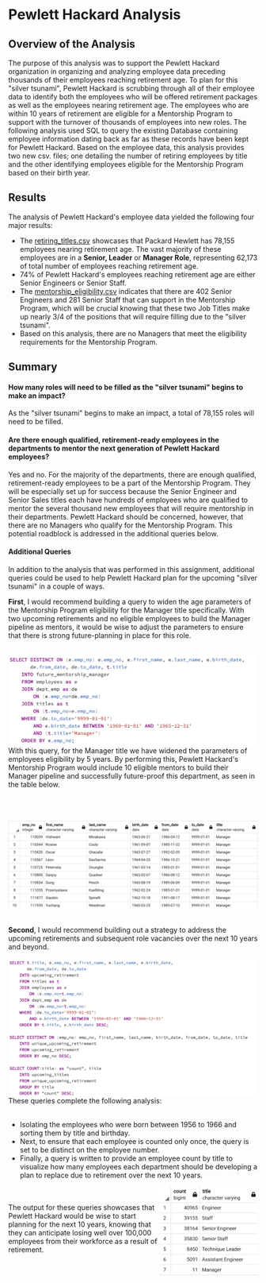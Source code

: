 # Pewlett Hackard Analysis

## Overview of the Analysis

The purpose of this analysis was to support the Pewlett Hackard organization in organizing and analyzing employee data preceding thousands of their employees reaching retirement age. To plan for this "silver tsunami", Pewlett Hackard is scrubbing through all of their employee data to identify both the employees who will be offered retirement packages as well as the employees nearing retirement age. The employees who are within 10 years of retirement are eligible for a Mentorship Program to support with the turnover of thousands of employees into new roles. The following analysis used SQL to query the existing Database containing employee information dating back as far as these records have been kept for Pewlett Hackard. Based on the employee data, this analysis provides two new csv. files; one detailing the number of retiring employees by title and the other identifying employees eligible for the Mentorship Program based on their birth year. 

## Results

The analysis of Pewlett Hackard's employee data yielded the following four major results:

- The <a href="https://github.com/hollyouellette/Pewlett-Hackard-Analysis/blob/main/Data/retiring_titles.csv">retiring_titles.csv</a> showcases that Packard Hewlett has 78,155 employees nearing retirement age. The vast majority of these employees are in a **Senior, Leader** or **Manager Role**, representing 62,173 of total number of employees reaching retirement age. 
- 74% of Pewlett Hackard's employees reaching retirement age are either Senior Engineers or Senior Staff.
- The <a href="https://github.com/hollyouellette/Pewlett-Hackard-Analysis/blob/main/Data/mentorship_eligibilty.csv">mentorship_eligibility.csv</a> indicates that there are 402 Senior Engineers and 281 Senior Staff that can support in the Mentorship Program, which will be crucial knowing that these two Job Titles make up nearly 3/4 of the positions that will require filling due to the "silver tsunami".
- Based on this analysis, there are no Managers that meet the eligibility requirements for the Mentorship Program.

## Summary

#### How many roles will need to be filled as the "silver tsunami" begins to make an impact?

   As the "silver tsunami" begins to make an impact, a total of 78,155 roles will need to be filled.

#### Are there enough qualified, retirement-ready employees in the departments to mentor the next generation of Pewlett Hackard employees?
   Yes and no. For the majority of the departments, there are enough qualified, retirement-ready employees to be a part of the Mentorship Program. They will be especially set up for success because the Senior Engineer and Senior Sales titles each have hundreds of employees who are qualified to mentor the several thousand new employees that will require mentorship in their departments. Pewlett Hackard should be concerned, however, that there are no Managers who qualify for the Mentorship Program. This potential roadblock is addressed in the additional queries below.

#### Additional Queries

In addition to the analysis that was performed in this assignment, additional queries could be used to help Pewlett Hackard plan for the upcoming "silver tsunami" in a couple of ways.

   **First**, I would recommend building a query to widen the age parameters of the Mentorship Program eligibility for the Manager title specifically. With two upcoming retirements and no eligible employees to build the Manager pipeline as mentors, it would be wise to adjust the parameters to ensure that there is strong future-planning in place for this role. <br/><br/>

<img src="https://github.com/hollyouellette/Pewlett-Hackard-Analysis/blob/main/Analysis/future_metorship_manager_query.png" width=500 align=left>

With this query, for the Manager title we have widened the parameters of employees eligibility by 5 years. By performing this, Pewlett Hackard's Mentorship Program would include 10 eligible mentors to build their Manager pipeline and successfully future-proof this department, as seen in the table below.<br/><br/><br/><br/>

<img src="https://github.com/hollyouellette/Pewlett-Hackard-Analysis/blob/main/Analysis/future_mentoryship_eligibility.png" width:800 align:center>
<br/><br/>



**Second**, I would recommend building out a strategy to address the upcoming retirements and subsequent role vacancies over the next 10 years and beyond.<br/>

<img src="https://github.com/hollyouellette/Pewlett-Hackard-Analysis/blob/main/Analysis/next_ten_yrs_query.png" width=500 align=left>
These queries complete the following analysis:<br/><br/>



   <UL>
   <LI> Isolating the employees who were born between 1956 to 1966 and sorting them by title and birthday.
   <LI> Next, to ensure that each employee is counted only once, the query is set to be distinct on the employee number.
   <LI> Finally, a query is written to provide an employee count by title to visualize how many employees each department should be developing a plan to replace due to retirement over the next 10 years. 
   </UL>     

<img src="https://github.com/hollyouellette/Pewlett-Hackard-Analysis/blob/main/Analysis/unique_upcoming_retirement.png" align=right width=200> <br/> <br/>
The output for these queries showcases that Pewlett Hackard would be wise to start planning for the next 10 years, knowing that they can anticipate losing well over 100,000 employees from their workforce as a result of retirement. 

    
